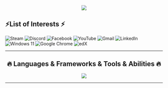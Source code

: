 <h1 align="center">
  <a href="https://git.io/typing-svg">
    <img src="https://readme-typing-svg.herokuapp.com/?lines=Hello,+There!+👋;I+am+Peter+Baikov....;Nice+to+meet+you!&center=true&size=30">
  </a>
</h1>

    
<h2>⚡List of Interests ⚡</h2>

  ![Steam](https://img.shields.io/badge/steam-%23000000.svg?style=for-the-badge&logo=steam&logoColor=white)
 ![Discord](https://img.shields.io/badge/Discord-%235865F2.svg?style=for-the-badge&logo=discord&logoColor=white)
 ![Facebook](https://img.shields.io/badge/Facebook-%231877F2.svg?style=for-the-badge&logo=Facebook&logoColor=white)
 ![YouTube](https://img.shields.io/badge/YouTube-%23FF0000.svg?style=for-the-badge&logo=YouTube&logoColor=white)
 ![Gmail](https://img.shields.io/badge/Gmail-D14836?style=for-the-badge&logo=gmail&logoColor=white)
 ![LinkedIn](https://img.shields.io/badge/linkedin-%230077B5.svg?style=for-the-badge&logo=linkedin&logoColor=white)
 ![Windows 11](https://img.shields.io/badge/Windows%2011-%230079d5.svg?style=for-the-badge&logo=Windows%2011&logoColor=white)
 	![Google Chrome](https://img.shields.io/badge/Google%20Chrome-4285F4?style=for-the-badge&logo=GoogleChrome&logoColor=white)
  ![edX](https://img.shields.io/badge/edX-%2302262B.svg?style=for-the-badge&logo=edX&logoColor=white)

<hr>
<h2 align="center">🔥 Languages & Frameworks & Tools & Abilities 🔥</h2>
<p align="center">
  <a href="https://skillicons.dev">
    <img src="https://skillicons.dev/icons?i=git,js,ts,react,css,html,vim,npm,ps,vscode,powershell,nodejs,redux,pr,linux" />
  </a>
</p>
<hr>



